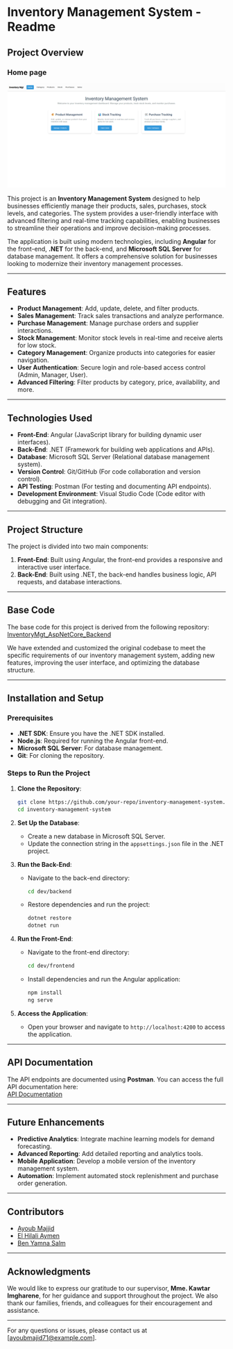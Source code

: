 # Inventory Management System - Readme

## Project Overview
### Home page
![Home Page](./attachements/pages/png/1-home.png)

This project is an **Inventory Management System** designed to help businesses efficiently manage their products, sales, purchases, stock levels, and categories. The system provides a user-friendly interface with advanced filtering and real-time tracking capabilities, enabling businesses to streamline their operations and improve decision-making processes.

The application is built using modern technologies, including **Angular** for the front-end, **.NET** for the back-end, and **Microsoft SQL Server** for database management. It offers a comprehensive solution for businesses looking to modernize their inventory management processes.

---

## Features

- **Product Management**: Add, update, delete, and filter products.
- **Sales Management**: Track sales transactions and analyze performance.
- **Purchase Management**: Manage purchase orders and supplier interactions.
- **Stock Management**: Monitor stock levels in real-time and receive alerts for low stock.
- **Category Management**: Organize products into categories for easier navigation.
- **User Authentication**: Secure login and role-based access control (Admin, Manager, User).
- **Advanced Filtering**: Filter products by category, price, availability, and more.

---

## Technologies Used

- **Front-End**: Angular (JavaScript library for building dynamic user interfaces).
- **Back-End**: .NET (Framework for building web applications and APIs).
- **Database**: Microsoft SQL Server (Relational database management system).
- **Version Control**: Git/GitHub (For code collaboration and version control).
- **API Testing**: Postman (For testing and documenting API endpoints).
- **Development Environment**: Visual Studio Code (Code editor with debugging and Git integration).

---

## Project Structure

The project is divided into two main components:

1. **Front-End**: Built using Angular, the front-end provides a responsive and interactive user interface.
2. **Back-End**: Built using .NET, the back-end handles business logic, API requests, and database interactions.

---

## Base Code

The base code for this project is derived from the following repository:  
[InventoryMgt_AspNetCore_Backend](https://github.com/rd003/InventoryMgt_AspNetCore_Backend.git)

We have extended and customized the original codebase to meet the specific requirements of our inventory management system, adding new features, improving the user interface, and optimizing the database structure.

---

## Installation and Setup

### Prerequisites

- **.NET SDK**: Ensure you have the .NET SDK installed.
- **Node.js**: Required for running the Angular front-end.
- **Microsoft SQL Server**: For database management.
- **Git**: For cloning the repository.

### Steps to Run the Project

1. **Clone the Repository**:
   ```bash
   git clone https://github.com/your-repo/inventory-management-system.git
   cd inventory-management-system
   ```

2. **Set Up the Database**:
   - Create a new database in Microsoft SQL Server.
   - Update the connection string in the `appsettings.json` file in the .NET project.

3. **Run the Back-End**:
   - Navigate to the back-end directory:
     ```bash
     cd dev/backend
     ```
   - Restore dependencies and run the project:
     ```bash
     dotnet restore
     dotnet run
     ```

4. **Run the Front-End**:
   - Navigate to the front-end directory:
     ```bash
     cd dev/frontend
     ```
   - Install dependencies and run the Angular application:
     ```bash
     npm install
     ng serve
     ```

5. **Access the Application**:
   - Open your browser and navigate to `http://localhost:4200` to access the application.

---

## API Documentation

The API endpoints are documented using **Postman**. You can access the full API documentation here:  
[API Documentation](https://documenter.getpostman.com/view/34697773/2sAYJ9Ae1u)

---

## Future Enhancements

- **Predictive Analytics**: Integrate machine learning models for demand forecasting.
- **Advanced Reporting**: Add detailed reporting and analytics tools.
- **Mobile Application**: Develop a mobile version of the inventory management system.
- **Automation**: Implement automated stock replenishment and purchase order generation.

---

## Contributors

- [Ayoub Majjid](https://www.linkedin.com/in/youbista/)
-  [El Hilali Aymen](https://www.linkedin.com/in/ayman-el-hilali/)
-  [Ben Yamna Salm](https://www.linkedin.com/in/salma-ben-yamna-860256250?miniProfileUrn=urn%3Ali%3Afs_miniProfile%3AACoAAD35GkgBV8Cb80zd0DdP3Jt0IgxjZJJ5Ums&lipi=urn%3Ali%3Apage%3Ad_flagship3_search_srp_people%3BXkmmuMDvQ%2F%2BWF%2BpqTqNinQ%3D%3D)


---

## Acknowledgments

We would like to express our gratitude to our supervisor, **Mme. Kawtar Imgharene**, for her guidance and support throughout the project. We also thank our families, friends, and colleagues for their encouragement and assistance.

---



For any questions or issues, please contact us at [ayoubmajid71@example.com].